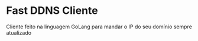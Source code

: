 # Fast DDNS Cliente
Cliente feito na linguagem GoLang para mandar o IP do seu domínio sempre atualizado
